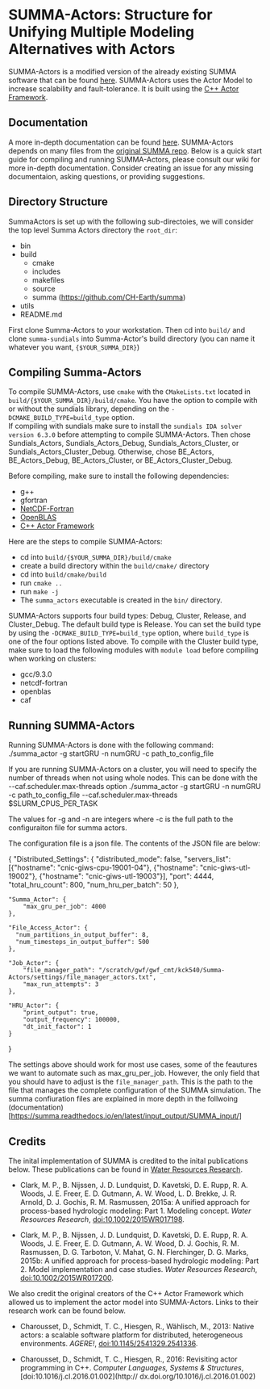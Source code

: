 # SUMMA-Actors: Structure for Unifying Multiple Modeling Alternatives with Actors

SUMMA-Actors is a modified version of the already existing SUMMA software that can be 
found [here](https://github.com/CH-Earth/summa#readme). SUMMA-Actors uses the Actor Model to increase scalability and fault-tolerance. It is built using the [C++ Actor Framework](https://github.com/actor-framework/actor-framework). 

## Documentation
A more in-depth documentation can be found [here](https://git.cs.usask.ca/numerical_simulations_lab/actors/Summa-Actors/-/wikis/home). SUMMA-Actors depends on many files from the [original SUMMA repo](https://github.com/CH-Earth/summa). Below is a quick start guide for compiling and running SUMMA-Actors, please consult our wiki for more in-depth documentation. Consider creating an issue for any missing documentaion, asking questions, or providing suggestions.

## Directory Structure
SummaActors is set up with the following sub-directoies, we will consider the top level Summa Actors directory the `root_dir`:
 - bin
 - build
   - cmake 
   - includes
   - makefiles
   - source
   - summa (https://github.com/CH-Earth/summa)
 - utils
 - README.md

 First clone Summa-Actors to your workstation. Then cd into `build/` and clone `summa-sundials` into Summa-Actor's build directory (you can name it whatever you want, `{$YOUR_SUMMA_DIR}`)

## Compiling Summa-Actors
To compile SUMMA-Actors, use `cmake` with the `CMakeLists.txt` located in `build/{$YOUR_SUMMA_DIR}/build/cmake`. You have the option to compile with or without the sundials library, depending on the `-DCMAKE_BUILD_TYPE=build_type` option.  
If compiling with sundials make sure to install the `sundials IDA solver version 6.3.0` before attempting to compile SUMMA-Actors. Then chose Sundials_Actors, Sundials_Actors_Debug, Sundials_Actors_Cluster, or Sundials_Actors_Cluster_Debug. Otherwise, chose 
BE_Actors, BE_Actors_Debug, BE_Actors_Cluster, or BE_Actors_Cluster_Debug.

Before compiling, make sure to install the following dependencies:
 * g++
 * gfortran
 * [NetCDF-Fortran](https://github.com/Unidata/netcdf-fortran)
 * [OpenBLAS](https://github.com/xianyi/OpenBLAS)
 * [C++ Actor Framework](https://github.com/actor-framework/actor-framework)

Here are the steps to compile SUMMA-Actors:
 - cd into `build/{$YOUR_SUMMA_DIR}/build/cmake`
 - create a build directory within the `build/cmake/` directory
 - cd into `build/cmake/build`
 - run `cmake ..`
 - run `make -j`
 - The `summa_actors` executable is created in the `bin/` directory.

SUMMA-Actors supports four build types: Debug, Cluster, Release, and Cluster_Debug. The default build type is Release. You can set the build type by using the `-DCMAKE_BUILD_TYPE=build_type` option, where `build_type` is one of the four options listed above. To compile with the Cluster build type, make sure to load the following modules with `module load` before compiling when working on clusters:
 - gcc/9.3.0
 - netcdf-fortran
 - openblas
 - caf

## Running SUMMA-Actors
Running SUMMA-Actors is done with the following command:
    ./summa_actor -g startGRU -n numGRU -c path_to_config_file

If you are running SUMMA-Actors on a cluster, you will need to specify the number of threads when not using whole nodes.
  This can be done with the --caf.scheduler.max-threads option
    ./summa_actor -g startGRU -n numGRU -c path_to_config_file --caf.scheduler.max-threads $SLURM_CPUS_PER_TASK

The values for -g and -n are integers where -c is the full path to the configuraiton file for summa actors.

The configuration file is a json file. The contents of the JSON file are below:

{
    "Distributed_Settings": {
        "distributed_mode": false,
        "servers_list": [{"hostname": "cnic-giws-cpu-19001-04"}, {"hostname": "cnic-giws-utl-19002"}, {"hostname": "cnic-giws-utl-19003"}],
        "port": 4444,
        "total_hru_count": 800,
        "num_hru_per_batch": 50
    },
  
    "Summa_Actor": {
        "max_gru_per_job": 4000
    },
  
    "File_Access_Actor": {
      "num_partitions_in_output_buffer": 8,
      "num_timesteps_in_output_buffer": 500
    },
    
    "Job_Actor": {
        "file_manager_path": "/scratch/gwf/gwf_cmt/kck540/Summa-Actors/settings/file_manager_actors.txt",
        "max_run_attempts": 3
    },
  
    "HRU_Actor": {
        "print_output": true,
        "output_frequency": 100000,
        "dt_init_factor": 1
    }
}


The settings above should work for most use cases, some of the feautures we want to automate such as max_gru_per_job. However, the only field that you should have to adjust is the `file_manager_path`. This is the path to the file that manages the complete configuration of the SUMMA simulation. The summa confiuration files are explained in more depth in the follwoing (documentation)[https://summa.readthedocs.io/en/latest/input_output/SUMMA_input/]



## Credits
The inital implementation of SUMMA is credited to the inital publications below. These 
publications can be found in [Water Resources Research](http://onlinelibrary.wiley.com/journal/10.1002/(ISSN)1944-7973).

 * Clark, M. P., B. Nijssen, J. D. Lundquist, D. Kavetski, D. E. Rupp, R. A. Woods, J. E. Freer, E. D. Gutmann, A. W. Wood, L. D. Brekke, J. R. Arnold, D. J. Gochis, R. M. Rasmussen, 2015a: A unified approach for process-based hydrologic modeling: Part 1. Modeling concept. _Water Resources Research_, [doi:10.1002/2015WR017198](http://dx.doi.org/10.1002/2015WR017198).<a id="clark_2015a"></a>

 * Clark, M. P., B. Nijssen, J. D. Lundquist, D. Kavetski, D. E. Rupp, R. A. Woods, J. E. Freer, E. D. Gutmann, A. W. Wood, D. J. Gochis, R. M. Rasmussen, D. G. Tarboton, V. Mahat, G. N. Flerchinger, D. G. Marks, 2015b: A unified approach for process-based hydrologic modeling: Part 2. Model implementation and case studies. _Water Resources Research_, [doi:10.1002/2015WR017200](http://dx.doi.org/10.1002/2015WR017200).<a id="clark_2015b"></a>

We also credit the original creators of the C++ Actor Framework which allowed us to implement the actor model into SUMMA-Actors. Links to their research work can be found 
below.

 * Charousset, D., Schmidt, T. C., Hiesgen, R., Wählisch, M., 2013: Native actors: 
 a scalable software platform for distributed, heterogeneous environments. _AGERE!_, 
 [doi:10.1145/2541329.2541336](http://dx.doi.org/10.1145/2541329.2541336).

 * Charousset, D., Schmidt, T. C., Hiesgen, R., 2016: Revisiting actor programming in 
 C++. _Computer Languages, Systems & Structures_, [doi:10.1016/j.cl.2016.01.002](http://
 dx.doi.org/10.1016/j.cl.2016.01.002)



